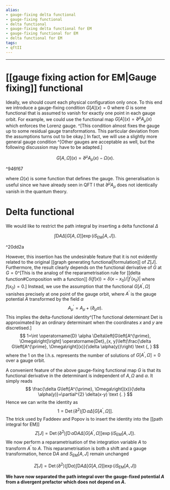 ```yaml
---
alias:
- gauge-fixing delta functional
- gauge-fixing functional
- delta functional
- gauge-fixing delta functional for EM
- gauge-fixing functional for EM
- delta functional for EM
tags:
- qftII
---
```

---
# [[gauge fixing action for EM|Gauge fixing]] functional
Ideally, we should count each physical configuration only once. To this end we introduce a gauge-fixing condition $G[A](x)= 0$ where $G$ is some functional that is assumed to vanish for exactly one point in each gauge orbit. For example, we could use the functional map $G[A](x)=\partial^{\mu} A_{\mu}(x)$ which enforces the Lorenz gauge. ^[This condition almost fixes the gauge up to some residual gauge transformations. This particular deviation from the assumptions turns out to be okay.] In fact, we will use a slightly more general gauge condition ^[Other gauges are acceptable as well, but the following discussion may have to be adapted.] 


$$
G[A, \Omega](x)=\partial^{\mu} A_{\mu}(x)-\Omega(x) .
$$

^946f67

where $\Omega(x)$ is some function that defines the gauge. This generalisation is useful since we have already seen in QFT I that $\partial^{\mu} A_{\mu}$ does not identically vanish in the quantum theory.

# Delta functional
We would like to restrict the path integral by inserting a delta functional $\Delta$

$$
\int \mathrm{D} A \Delta[G[A, \Omega]] \exp \left(i S_{\mathrm{EM}}[A, J]\right) \text {. }
$$

^20dd2a


However, this insertion has the undesirable feature that it is not evidently related to the original [[graph generating functional|formulation]] of $Z[J]$. Furthermore, the result clearly depends on the functional derivative of $G$ at $G=0$^[This is the analog of the reparametrisation rule for [[delta function#Composition with a function]] $\delta(f(x))=\delta\left(x-x_{0}\right) /\left|f^{\prime}\left(x_{0}\right)\right|$ where $f\left(x_{0}\right)=0$.]
Instead, we use the assumption that the functional $G\left[A^{\prime}, \Omega\right]$ vanishes precisely at one point of the gauge orbit, where $A^{\prime}$ is the gauge potential $A$ transformed by the field $\alpha$
$$
A_{\mu}^{\prime}=A_{\mu}+\left(\partial_{\mu} \alpha\right) .
$$
This implies the delta-functional identity^[The functional determinant Det is approximated by an ordinary determinant when the coordinates $x$ and $y$ are discretised.]
$$
1=\int \operatorname{D} \alpha \Delta\left[G\left[A^{\prime}, \Omega\right]\right] \operatorname{Det}_{x, y}\left(\frac{\delta G\left[A^{\prime}, \Omega\right](x)}{\delta \alpha(y)}\right) \text {, }
$$
where the 1 on the l.h.s. represents the number of solutions of $G\left[A^{\prime}, \Omega\right]= 0$ over a gauge orbit.

A convenient feature of the above gauge-fixing functional map $G$ is that its functional derivative in the determinant is independent of $A, \Omega$ and $\alpha$. It simply reads
$$
\frac{\delta G\left[A^{\prime}, \Omega\right](x)}{\delta \alpha(y)}=\partial^{2} \delta(x-y) \text {. }
$$
Hence we can write the identity as
$$
1=\operatorname{Det}\left(\partial^{2}\right) \int \operatorname{D} \alpha \Delta\left[G\left[A^{\prime}, \Omega\right]\right] .
$$
The trick used by Faddeev and Popov is to insert the identity into the [[path integral for EM]]
$$
Z[J]=\operatorname{Det}\left(\partial^{2}\right) \int \operatorname{D} \alpha \mathrm{D} A \Delta\left[G\left[A^{\prime}, \Omega\right]\right] \exp \left(i S_{\mathrm{EM}}[A, J]\right) .
$$
We now perform a reparametrisation of the integration variable $A$ to transform $A^{\prime}$ to $A$. This reparametrisation is both a shift and a gauge transformation, hence $\mathrm{D} A$ and $S_{\mathrm{EM}}[A, J]$ remain unchanged

$$
Z[J]=\operatorname{Det}\left(\partial^{2}\right)\left(\int \mathrm{D} \alpha\right) \int \mathrm{D} A \Delta[G[A, \Omega]] \exp \left(i S_{\mathrm{EM}}[A, J]\right)
$$



**We have now separated the path integral over the gauge-fixed potential $A$ from a divergent prefactor which does not depend on $A$.**



